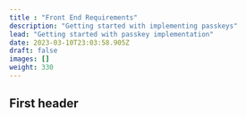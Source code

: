 ```yaml
---
title : "Front End Requirements"
description: "Getting started with implementing passkeys"
lead: "Getting started with passkey implementation"
date: 2023-03-10T23:03:58.905Z
draft: false
images: []
weight: 330
---
```


## First header
